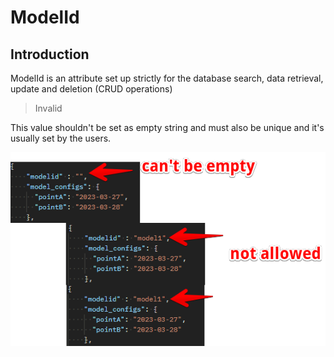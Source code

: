 # ModelId

## Introduction

ModelId is an attribute set up strictly for the database search, data retrieval, update and deletion (CRUD operations)

> Invalid

This value shouldn't be set as empty string and must also be unique and it's usually set by the users.

![validate_model_id](images/modelid_unique.png)